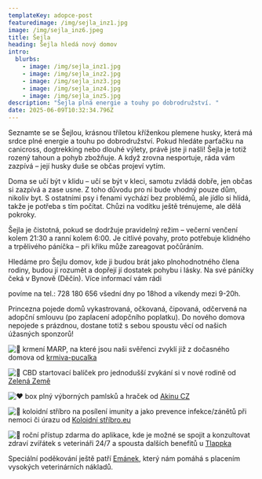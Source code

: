 ```yaml
---
templateKey: adopce-post
featuredimage: /img/sejla_inz1.jpg
image: /img/sejla_inz6.jpeg
title: Šejla
heading: Šejla hledá nový domov
intro:
  blurbs:
    - image: /img/sejla_inz1.jpg
    - image: /img/sejla_inz2.jpg
    - image: /img/sejla_inz3.jpg
    - image: /img/sejla_inz4.jpg
    - image: /img/sejla_inz5.jpg
description: "Šejla plná energie a touhy po dobrodružství. "
date: 2025-06-09T10:32:34.796Z
---
```

Seznamte se se Šejlou, krásnou tříletou kříženkou plemene husky, která má srdce plné energie a touhu po dobrodružství. Pokud hledáte parťačku na canicross, dogtrekking nebo dlouhé výlety, právě jste ji našli! Šejla je totiž rozený tahoun a pohyb zbožňuje. A když zrovna nesportuje, ráda vám zazpívá – její husky duše se občas projeví vytím.

Doma se učí být v klidu – učí se být v kleci, samotu zvládá dobře, jen občas si zazpívá a zase usne. Z toho důvodu pro ni bude vhodný pouze dům, nikoliv byt. S ostatními psy i fenami vychází bez problémů, ale jídlo si hlídá, takže je potřeba s tím počítat. Chůzi na vodítku ještě trénujeme, ale dělá pokroky.

Šejla je čistotná, pokud se dodržuje pravidelný režim – večerní venčení kolem 21:30 a ranní kolem 6:00. Je citlivé povahy, proto potřebuje klidného a trpělivého páníčka – při křiku může zareagovat počůráním.

Hledáme pro Šejlu domov, kde ji budou brát jako plnohodnotného člena rodiny, budou jí rozumět a dopřejí jí dostatek pohybu i lásky. Na své páníčky čeká v Bynově (Děčín). Více informací vám rádi

povíme na tel.: 728 180 656 všední dny po 18hod a víkendy mezi 9-20h.

Princezna pojede domů vykastrovaná, očkovaná, čipovaná, odčervená na adopční smlouvu (po zaplacení adopčního poplatku). Do nového domova nepojede s prázdnou, dostane totiž s sebou spoustu věcí od našich úžasných sponzorů!

![💛](https://static.xx.fbcdn.net/images/emoji.php/v9/t15/1/16/1f49b.png) krmení MARP, na které jsou naši svěřenci zvyklí již z dočasného domova od [krmiva-pucalka](https://www.krmiva-pucalka.cz/)

![💚](https://static.xx.fbcdn.net/images/emoji.php/v9/t94/1/16/1f49a.png) CBD startovací balíček pro jednodušší zvykání si v nové rodině od [Zelená Země](https://www.zelenazeme.cz/)

![❤️](https://static.xx.fbcdn.net/images/emoji.php/v9/t6c/1/16/2764.png) box plný výborných pamlsků a hraček od [Akinu CZ](https://www.akinu.cz/)

![🩵](https://static.xx.fbcdn.net/images/emoji.php/v9/t97/1/16/1fa75.png) koloidní stříbro na posílení imunity a jako prevence infekce/zánětů při nemoci či úrazu od [Koloidní stříbro.eu](https://koloidnistribro.eu/)

![🤍](https://static.xx.fbcdn.net/images/emoji.php/v9/tc5/1/16/1f90d.png) roční přístup zdarma do aplikace, kde je možné se spojit a konzultovat zdraví zvířátek s veterináři 24/7 a spousta dalších benefitů u [Tlappka](https://www.tlappka.cz/)

Speciální poděkování ještě patří [Emánek](https://www.emanek.cz/), který nám pomáhá s placením vysokých veterinárních nákladů.